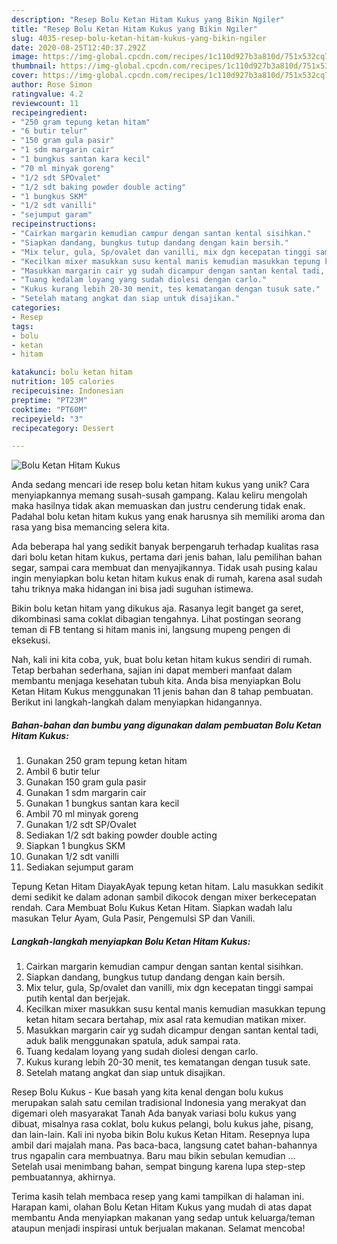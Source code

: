 ```yaml
---
description: "Resep Bolu Ketan Hitam Kukus yang Bikin Ngiler"
title: "Resep Bolu Ketan Hitam Kukus yang Bikin Ngiler"
slug: 4035-resep-bolu-ketan-hitam-kukus-yang-bikin-ngiler
date: 2020-08-25T12:40:37.292Z
image: https://img-global.cpcdn.com/recipes/1c110d927b3a810d/751x532cq70/bolu-ketan-hitam-kukus-foto-resep-utama.jpg
thumbnail: https://img-global.cpcdn.com/recipes/1c110d927b3a810d/751x532cq70/bolu-ketan-hitam-kukus-foto-resep-utama.jpg
cover: https://img-global.cpcdn.com/recipes/1c110d927b3a810d/751x532cq70/bolu-ketan-hitam-kukus-foto-resep-utama.jpg
author: Rose Simon
ratingvalue: 4.2
reviewcount: 11
recipeingredient:
- "250 gram tepung ketan hitam"
- "6 butir telur"
- "150 gram gula pasir"
- "1 sdm margarin cair"
- "1 bungkus santan kara kecil"
- "70 ml minyak goreng"
- "1/2 sdt SPOvalet"
- "1/2 sdt baking powder double acting"
- "1 bungkus SKM"
- "1/2 sdt vanilli"
- "sejumput garam"
recipeinstructions:
- "Cairkan margarin kemudian campur dengan santan kental sisihkan."
- "Siapkan dandang, bungkus tutup dandang dengan kain bersih."
- "Mix telur, gula, Sp/ovalet dan vanilli, mix dgn kecepatan tinggi sampai putih kental dan berjejak."
- "Kecilkan mixer masukkan susu kental manis kemudian masukkan tepung ketan hitam secara bertahap, mix asal rata kemudian matikan mixer."
- "Masukkan margarin cair yg sudah dicampur dengan santan kental tadi, aduk balik menggunakan spatula, aduk sampai rata."
- "Tuang kedalam loyang yang sudah diolesi dengan carlo."
- "Kukus kurang lebih 20-30 menit, tes kematangan dengan tusuk sate."
- "Setelah matang angkat dan siap untuk disajikan."
categories:
- Resep
tags:
- bolu
- ketan
- hitam

katakunci: bolu ketan hitam 
nutrition: 105 calories
recipecuisine: Indonesian
preptime: "PT23M"
cooktime: "PT60M"
recipeyield: "3"
recipecategory: Dessert

---
```



![Bolu Ketan Hitam Kukus](https://img-global.cpcdn.com/recipes/1c110d927b3a810d/751x532cq70/bolu-ketan-hitam-kukus-foto-resep-utama.jpg)

Anda sedang mencari ide resep bolu ketan hitam kukus yang unik? Cara menyiapkannya memang susah-susah gampang. Kalau keliru mengolah maka hasilnya tidak akan memuaskan dan justru cenderung tidak enak. Padahal bolu ketan hitam kukus yang enak harusnya sih memiliki aroma dan rasa yang bisa memancing selera kita.

Ada beberapa hal yang sedikit banyak berpengaruh terhadap kualitas rasa dari bolu ketan hitam kukus, pertama dari jenis bahan, lalu pemilihan bahan segar, sampai cara membuat dan menyajikannya. Tidak usah pusing kalau ingin menyiapkan bolu ketan hitam kukus enak di rumah, karena asal sudah tahu triknya maka hidangan ini bisa jadi suguhan istimewa.

Bikin bolu ketan hitam yang dikukus aja. Rasanya legit banget ga seret, dikombinasi sama coklat dibagian tengahnya. Lihat postingan seorang teman di FB tentang si hitam manis ini, langsung mupeng pengen di eksekusi.


Nah, kali ini kita coba, yuk, buat bolu ketan hitam kukus sendiri di rumah. Tetap berbahan sederhana, sajian ini dapat memberi manfaat dalam membantu menjaga kesehatan tubuh kita. Anda bisa menyiapkan Bolu Ketan Hitam Kukus menggunakan 11 jenis bahan dan 8 tahap pembuatan. Berikut ini langkah-langkah dalam menyiapkan hidangannya.

<!--inarticleads1-->

##### Bahan-bahan dan bumbu yang digunakan dalam pembuatan Bolu Ketan Hitam Kukus:

1. Gunakan 250 gram tepung ketan hitam
1. Ambil 6 butir telur
1. Gunakan 150 gram gula pasir
1. Gunakan 1 sdm margarin cair
1. Gunakan 1 bungkus santan kara kecil
1. Ambil 70 ml minyak goreng
1. Gunakan 1/2 sdt SP/Ovalet
1. Sediakan 1/2 sdt baking powder double acting
1. Siapkan 1 bungkus SKM
1. Gunakan 1/2 sdt vanilli
1. Sediakan sejumput garam


Tepung Ketan Hitam DiayakAyak tepung ketan hitam. Lalu masukkan sedikit demi sedikit ke dalam adonan sambil dikocok dengan mixer berkecepatan rendah. Cara Membuat Bolu Kukus Ketan Hitam. Siapkan wadah lalu masukan Telur Ayam, Gula Pasir, Pengemulsi SP dan Vanili. 

<!--inarticleads2-->

##### Langkah-langkah menyiapkan Bolu Ketan Hitam Kukus:

1. Cairkan margarin kemudian campur dengan santan kental sisihkan.
1. Siapkan dandang, bungkus tutup dandang dengan kain bersih.
1. Mix telur, gula, Sp/ovalet dan vanilli, mix dgn kecepatan tinggi sampai putih kental dan berjejak.
1. Kecilkan mixer masukkan susu kental manis kemudian masukkan tepung ketan hitam secara bertahap, mix asal rata kemudian matikan mixer.
1. Masukkan margarin cair yg sudah dicampur dengan santan kental tadi, aduk balik menggunakan spatula, aduk sampai rata.
1. Tuang kedalam loyang yang sudah diolesi dengan carlo.
1. Kukus kurang lebih 20-30 menit, tes kematangan dengan tusuk sate.
1. Setelah matang angkat dan siap untuk disajikan.


Resep Bolu Kukus - Kue basah yang kita kenal dengan bolu kukus merupakan salah satu cemilan tradisional Indonesia yang merakyat dan digemari oleh masyarakat Tanah Ada banyak variasi bolu kukus yang dibuat, misalnya rasa coklat, bolu kukus pelangi, bolu kukus jahe, pisang, dan lain-lain. Kali ini nyoba bikin Bolu kukus Ketan Hitam. Resepnya lupa ambil dari majalah mana. Pas baca-baca, langsung catet bahan-bahannya trus ngapalin cara membuatnya. Baru mau bikin sebulan kemudian … Setelah usai menimbang bahan, sempat bingung karena lupa step-step pembuatannya, akhirnya. 

Terima kasih telah membaca resep yang kami tampilkan di halaman ini. Harapan kami, olahan Bolu Ketan Hitam Kukus yang mudah di atas dapat membantu Anda menyiapkan makanan yang sedap untuk keluarga/teman ataupun menjadi inspirasi untuk berjualan makanan. Selamat mencoba!

